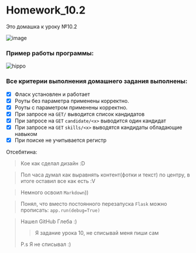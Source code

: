 # Homework_10.2
Это домашка к уроку №10.2

![image](https://user-images.githubusercontent.com/98303243/167678397-02628909-5672-4ee3-8b54-ef83c3f5a51b.png)

### Пример работы программы:

![hippo](https://camo.githubusercontent.com/863111b297676a46807296db2042dc789fbaf9e0910f90c93fd7a463695c80cf/68747470733a2f2f696d322e657a6769662e636f6d2f746d702f657a6769662d322d393933656137313137322e676966)


### Все критерии выполнения домашнего задания выполнены:

- [x]  Фласк установлен и работает
- [x]  Роуты без параметра применены корректно.
- [x]  Роуты с параметром применены корректно.
- [x]  При запросе на `GET/` выводится список кандидатов
- [x]  При запросе на `GET` `candidate/<x>` выводится один кандидат
- [x]  При запросе на `GET` `skills/<x>` выводятся кандидаты обладающие навыком
- [x]  При поиске не учитывается регистр

Отсебятина:

> Кое как сделал дизайн :D

> Пол часа думал как выравнять контент(фотки и текст) по центру, в итоге оставил все как есть :V

> Немного освоил `Markdown`))

> Понял, что вместо постоянного перезапуска `Flask` можно прописать: `app.run(debug=True)`

> Нашел GitHub Глеба :)
>> Я задание урока 10, не списывай меня
>> пиши сам
>> 
> P.s Я не списывал :)
